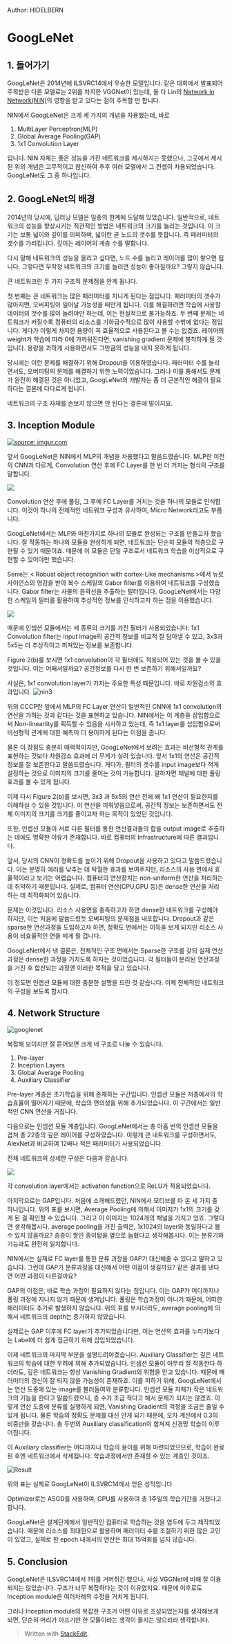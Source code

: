 Author: HIDELBERN

# GoogLeNet
## 1. 들어가기

GoogLeNet은 2014년에 ILSVRC14에서 우승한 모델입니다.  같은 대회에서 발표되어 주목받은 다른 모델로는 2위를 차지한 VGGNet이 있는데, 둘 다 Lin의 [Network in Network(NIN)](https://arxiv.org/pdf/1312.4400.pdf)의 영향을 받고 있다는 점이 주목할 만 합니다.

NIN에서 GoogLeNet은 크게 세 가지의 개념을 차용했는데, 바로

 1. MultiLayer Perceptron(MLP)
 2. Global Average Pooling(GAP)
 3. 1x1 Convolution Layer

입니다. NIN 자체는 좋은 성능을 가진 네트워크를 제시하지는 못했으나, 그곳에서 제시된 위의 개념은 고무적이고 참신하여 추후 여러 모델에서 그 컨셉이 차용되었습니다. GoogLeNet도 그 중 하나입니다.

## 2. GoogLeNet의 배경

2014년의 당시에, 딥러닝 모델은 일종의 한계에 도달해 있었습니다.
일반적으로, 네트워크의 성능을 향상시키는 직관적인 방법은 네트워크의 크기를 늘리는 것입니다. 
이 크기는 보통 넓이와 깊이를 의미하며, 넓이란 곧 노드의 갯수를 뜻합니다. 즉 패러미터의 갯수를 가리킵니다. 깊이는 레이어의 계층 수를 말합니다.

다시 말해 네트워크의 성능을 올리고 싶다면, 노드 수를 늘리고 레이어를 많이 쌓으면 됩니다. 그렇다면 무작정 네트워크의 크기를 늘리면 성능이 좋아질까요?
그렇지 않습니다.

큰 네트워크란 두 가지 구조적 문제점을 안게 됩니다.

첫 번째는 큰 네트워크는 많은 패러미터를 지니게 된다는 점입니다. 패러미터의 갯수가 많아지면, 오버피팅이 일어날 가능성을 떠안게 됩니다. 이를 해결하려면 학습에 사용할 데이터의 갯수를 많이 늘려야만 하는데, 이는 현실적으로 불가능하죠.
두 번째 문제는 네트워크가 커질수록 컴퓨터의 리소스를 기하급수적으로 많이 사용할 수밖에 없다는 점입니다.  게다가 이렇게 차지한 용량이 꼭 효율적으로 사용된다고 볼 수는 없겠죠. 레이어의 weight가 학습에 따라 0에 가까워진다면,  vanishing gradient 문제에 봉착하게 될 것입니다. 용량을 과하게 사용하면서도 그만큼의 성능을 내지 못하게 됩니다.

당시에는 이런 문제를 해결하기 위해 Dropout을 이용하였습니다. 패러미터 수를 늘리면서도, 오버피팅의 문제를 해결하기 위한 노력이었습니다. 그러나 이를 통해서도 문제가 완전히 해결된 것은 아니었고, GoogLeNet의 개발자는 좀 더 근본적인 해결이 필요하다는 결론에 다다르게 됩니다.

네트워크의 구조 자체를 손보지 않으면 안 된다는 결론에 말이지요.

## 3. Inception Module

[![](https://i.imgur.com/VY3BkBR.png "source: imgur.com")](https://imgur.com/VY3BkBR)

앞서 GoogLeNet은 NIN에서 MLP의 개념을 차용했다고 말씀드렸습니다. MLP란 이전의 CNN과 다르게, Convolution 연산 후에 FC Layer를 한 번 더 거치는 형식의 구조를 말합니다.

![](http://img1.daumcdn.net/thumb/R1920x0/?fname=http%3A%2F%2Fcfile9.uf.tistory.com%2Fimage%2F99E335475AD5E8BF2469FE)

Convolution 연산 후에 풀링, 그 후에 FC Layer를 거치는 것을 하나의 모듈로 인식합니다. 이것이 하나의 전체적인 네트워크 구성과 유사하여, Micro Network라고도 부릅니다.

GoogLeNet에서는 MLP와 마찬가지로 하나의 모듈로 완성되는 구조를 만들고자 했습니다. 잘 작동하는 하나의 모듈을 완성하게 되면, 네트워크는 단순히 모듈의 적층으로 구현될 수 있기 때문이죠. 때문에 이 모듈은 단일 구조로서 네트워크 학습을 이상적으로 구현할 수 있어야만 했습니다.

Serre는 < Robust object recognition with cortex-Like mechanisms >에서 뉴로사이언스의 영감을 받아 복수 스케일의 Gabor filter를 이용하여 네트워크를 구성했습니다. Gabor filter는 사물의 윤곽선을 추출하는 필터입니다. GoogLeNet에서는 다양한 스케일의 필터를 활용하여 추상적인 정보를 인식하고자 하는 점을 이용했습니다.

![](http://img1.daumcdn.net/thumb/R1920x0/?fname=http%3A%2F%2Fcfile30.uf.tistory.com%2Fimage%2F993A9D4F5AD5813E1101C2)

때문에 인셉션 모듈에서는 세 종류의 크기를 가진 필터가 사용되었습니다. 1x1 Convolution filter는 input image의 공간적 정보를 비교적 잘 담아낼 수 있고, 3x3과 5x5는 더 추상적이고 퍼져있는 정보를 보존합니다.

Figure 2(b)를 보시면 1x1 convolution이 각 필터에도 적용되어 있는 것을 볼 수 있을 것입니다. 이는 어째서일까요? 공간정보를 다시 한 번 보존하기 위해서일까요? 

사실은, 1x1 convolution layer가 가지는 주요한 특성 때문입니다. 바로 차원감소의 효과입니다. 
![nin3](https://user-images.githubusercontent.com/25279765/35000804-aacc58f0-fb28-11e7-9b27-f28c4a6568a2.jpg)

위의 CCCP란 앞에서 MLP의 FC Layer 연산이 일반적인 CNN에 1x1 convolution의 연산을 가하는 것과 같다는 것을 표현하고 있습니다. NIN에서는 이 계층을 삽입함으로써 Non-linearlity를 획득할 수 있음을 시사하고 있는데, 즉 1x1 layer를 삽입함으로써 비선형적 관계에 대한 예측이 더 용이하게 된다는 이점을 줍니다.

물론 이 장점도 충분히 매력적이지만, GoogLeNet에서 보려는 효과는 비선형적 관계를 표현하는 것보다 차원감소 효과에 더 무게가 실려 있습니다. 앞서 1x1의 연산은 공간적 정보를 잘 보존한다고 말씀드렸습니다.  게다가, 필터의 갯수를 input image보다 적게 설정하는 것으로 이미지의 크기를 줄이는 것이 가능합니다. 말하자면 채널에 대한 풀링 효과를 볼 수 있게 됩니다.

이제 다시 Figure 2(b)를 보시면, 3x3 과 5x5의 연산 전에 왜 1x1 연산이 필요한지를 이해하실 수 있을 것입니다. 이 연산을 끼워넣음으로써, 공간적 정보는 보존하면서도 전체 이미지의 크기를 크기를 줄이고자 하는 목적이 있었던 것입니다.

또한, 인셉션 모듈이 서로 다른 필터를 통한 연산결과들의 합을 output image로 추출하는 데에도 명확한 이유가 존재합니다. 바로 컴퓨터의 Infrastructure에 따른 결과입니다.

앞서, 당시의 CNN이 정확도를 높이기 위해 Dropout을 사용하고 있다고 말씀드렸습니다.  이는 분명히 에러를 낮추는 데 탁월한 효과를 보여주지만, 리소스의 사용 면에서 효율적이라고 보기는 어렵습니다. 컴퓨터의 연산장치는 non-uniform한 연산을 처리하는데 취약하기 때문입니다. 실제로, 컴퓨터 연산(CPU,GPU 등)은 dense한 연산을 처리하는 데 최적화되어 있습니다.

문제는 이것입니다. 리소스 사용면을 충족하고자 하면 dense한 네트워크를 구성해야 하지만, 이는 처음에 말씀드렸듯 오버피팅의 문제점을 내포합니다.
Dropout과 같은 sparse한 연산과정을 도입하고자 하면, 정확도 면에서는 이득을 보게 되지만 리소스 사용이 비효율적인 면을 띠게 될 겁니다.

GoogLeNet에서 낸 결론은, 전체적인 구조 면에서는 Sparse한 구조를 갖되 실제 연산과정은 dense한 과정을 거치도록 하자는 것이었습니다.  각 필터들이 분리된 연산과정을 거친 후 합산되는 과정엔 이러한 목적을 담고 있습니다.

이 정도면 인셉션 모듈에 대한 충분한 설명을 드린 것 같습니다. 이제 전체적인 네트워크의 구성을 보도록 합시다.

## 4. Network Structure

![googlenet](https://user-images.githubusercontent.com/25279765/35002702-d5dccb60-fb2d-11e7-88ac-e29d0319f32b.png)

복잡해 보이지만 잘 뜯어보면 크게 네 구조로 나눌 수 있습니다.

 1. Pre-layer
 2. Inception Layers
 3. Global Average Pooling
 4. Auxiliary Classifier


Pre-layer 계층은 초기학습을 위해 존재하는 구간입니다. 인셉션 모듈은 저층에서의 학습효율이 떨어지기 때문에, 학습의 편의성을 위해 추가되었습니다. 이 구간에서는 일반적인 CNN 연산을 거칩니다.

다음으로는 인셉션 모듈 계층입니다. GoogLeNet에서는 총 아홉 번의 인셉션 모듈을 겹쳐 총 22층의 깊은 레이어를 구성하였습니다. 이렇게 큰 네트워크를 구성하면서도, AlexNet과 비교하여 12배나 적은 패러미터가 사용되었습니다. 

전체 네트워크의 상세한 구성은 다음과 같습니다.

![](http://img1.daumcdn.net/thumb/R1920x0/?fname=http%3A%2F%2Fcfile21.uf.tistory.com%2Fimage%2F995C60355ADFDDDB23007E)

각 convolution layer에서는 activation function으로 ReLU가 적용되었습니다.

마지막으로는 GAP입니다. 처음에 소개해드렸던, NIN에서 모티브를 따 온 세 가지 중 하나입니다. 위의 표를 보시면, Average Pooling에 의해서 이미지가 1x1의 크기를 갖게 된 걸 확인할 수 있습니다. 그리고 이 이미지는 1024개의 채널을 가지고 있죠. 그렇다면 생각해봅시다. average pooling을 거친 출력은, 1x1024의 layer와 동일하다고 볼 수 있지 않을까요? 층층이 쌓인 종이탑을 옆으로 눕혔다고 생각해봅시다. 이는 분류기와 기능과도 완전히 일치합니다.

NIN에서는 실제로 FC layer를 통한 분류 과정을 GAP가 대신해줄 수 있다고 말하고 있습니다. 그런데 GAP가 분류과정을 대신해서 어떤 이점이 생길까요? 같은 결과를 낸다면 어떤 과정이 다른걸까요?

GAP의 이점은, 바로 학습 과정이 필요하지 않다는 점입니다. 이는 GAP가 어디까지나 풀링 과정에 지나지 않기 때문에 생겨납니다. 풀링은 학습과정이 아니기 때문에, 어떠한 패러미터도 추가로 발생하지 않습니다. 위의 표를 보시더라도, average pooling에 의해서 네트워크의 depth는 증가하지 않았습니다.

실제로는 GAP 이후에 FC layer가 추가되었습니다만, 이는 연산의 효과를 누리기보다는 Label에 더 쉽게 접근하기 위해 삽입되었습니다.

이제 네트워크의 마지막 부분을 설명드려야겠습니다. Auxiliary Classifier는 깊은 네트워크의 학습에 대한 우려에 의해 추가되었습니다. 인셉션 모듈이 아무리 잘 작동한다 하더라도, 깊은 네트워크는 항상 Vanishing Gradient의 위험을 안고 있습니다. 때문에 패러미터의 갱신이 잘 되지 않을 가능성이 존재하죠. 이를 피하기 위해, GoogLeNet에서는 연산 도중에 있는 image를 불러들여와 분류합니다. 인셉션 모듈 자체가 작은 네트워크의 기능을 한다고 말씀드렸으니, 층 수가 조금 적다고 해서 문제가 되지는 않겠죠.
이렇게 연산 도중에 분류를 실행하게 되면, Vanishing Gradient의 걱정을 조금은 줄일 수 있게 됩니다. 물론 학습의 정확도 문제를 대신 안게 되기 때문에, 오차 계산에서 0.3의 비중만을 갖습니다. 총 두번의 Auxiliary classification이 합쳐져 신경망 학습이 이루어집니다.

이 Auxiliary classifier는 어디까지나 학습의 용이를 위해 마련되었으므로, 학습이 완료된 후엔 네트워크에서 삭제됩니다. 학습과정에서만 존재할 수 있는 계층인 것이죠.

![](https://lh3.googleusercontent.com/0egxygv8l8nov9LbiTW7ag9YItMNhtPWtWiie9Tv1MJX6fIFQ8GFWTVV9TNjesYOYt5DSjw2LdJ5 "Result")
 
 위의 표는 실제로 GoogLeNet이 ILSVRC14에서 얻은 성적입니다.

Optimizer로는 ASGD를 사용하여, GPU를 사용하여 총 1주일의 학습기간을 거쳤다고 합니다.

GoogLeNet은 설계단계에서 일반적인 컴퓨터로 학습하는 것을 염두에 두고 제작되었습니다. 때문에 리소스를 최대한으로 활용하며 패러미터 수를 조절하기 위한 많은 고민이 있었고, 실제로 한 epoch 내에서의 연산은 최대 15억회를 넘지 않습니다.

## 5. Conclusion

GoogLeNet은 ILSVRC14에서 1위를 거머쥐긴 했으나, 사실 VGGNet에 비해 잘 이용되지는 않았습니다. 구조가 너무 복잡하다는 것이 이유였지요. 때문에 이후로도 Inception module은 여러차례의 수정을 거치게 됩니다.

그러나 Inception module의 복잡한 구조가 어떤 이유로 조성되었는지를 생각해보게 되면, 단순히 머리가 아프기만 한 모듈이라는 생각이 들지는 않으리라 생각합니다. 


> Written with [StackEdit](https://stackedit.io/).

